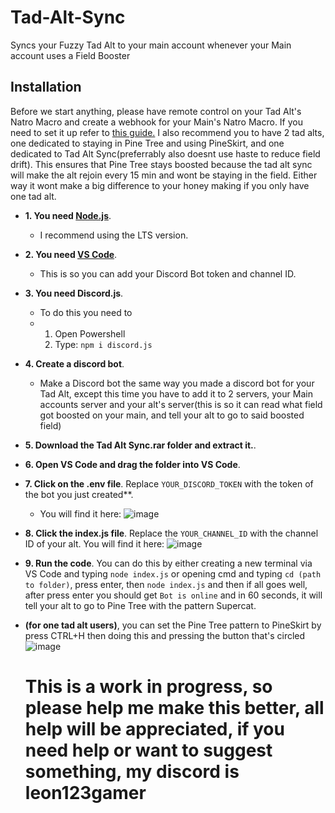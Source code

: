 # Tad-Alt-Sync
Syncs your Fuzzy Tad Alt to your main account whenever your Main account uses a Field Booster


## Installation
  Before we start anything, please have remote control on your Tad Alt's Natro Macro and create a webhook for your Main's Natro Macro. If you need to set it up refer to [this guide.](https://www.youtube.com/watch?v=dCsofwbpXu0&t=83s) 
  I also recommend you to have 2 tad alts, one dedicated to staying in Pine Tree and using PineSkirt, and one dedicated to Tad Alt Sync(preferrably also doesnt use haste to reduce field drift). This ensures that Pine Tree stays boosted because the tad alt sync will make the alt rejoin every 15 min and wont be staying in the field. Either way it wont make a big difference to your honey making if you only have one tad alt. 

- **1. You need [Node.js](https://nodejs.org/en/download/prebuilt-installer)**.
  -  I recommend using the LTS version.

- **2. You need [VS Code](https://code.visualstudio.com/download)**.
  - This is so you can add your Discord Bot token and channel ID.

- **3. You need Discord.js**.
  -   To do this you need to
    -   1. Open Powershell
        2. Type:
            `npm i discord.js`

- **4. Create a discord bot**.
  -  Make a Discord bot the same way you made a discord bot for your Tad Alt, except this time you have to add it to 2 servers, your Main accounts server and your alt's server(this is so it can read what field got boosted on your main, and tell your alt to go to said boosted field) 

- **5. Download the Tad Alt Sync.rar folder and extract it.**.

- **6. Open VS Code and drag the folder into VS Code**. 

- **7. Click on the .env file**. Replace `YOUR_DISCORD_TOKEN` with the token of the bot you just created**.
  - You will find it here: ![image](https://github.com/user-attachments/assets/d703420a-2adc-4b34-9d4a-8a758e362b02)
- **8. Click the index.js file**. Replace the `YOUR_CHANNEL_ID` with the channel ID of your alt. You will find it here: ![image](https://github.com/user-attachments/assets/8e18a0d7-44df-4d49-b654-fe7d9ad00df9)
 

- **9. Run the code**. You can do this by either creating a new terminal via VS Code and typing `node index.js` or opening cmd and typing `cd (path to folder)`, press enter, then `node index.js` and then if all goes well, after press enter you should get `Bot is online` and in 60 seconds, it will tell your alt to go to Pine Tree with the pattern Supercat.
- **(for one tad alt users)**, you can set the Pine Tree pattern to PineSkirt by press CTRL+H then doing this and pressing the button that's circled
  ![image](https://github.com/user-attachments/assets/49968655-2e4c-4cfa-813f-8261dd700ae3)

  # This is a work in progress, so please help me make this better, all help will be appreciated, if you need help or want to suggest something, my discord is leon123gamer
